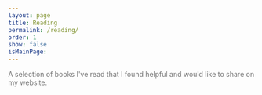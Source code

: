 ```yaml
---
layout: page
title: Reading
permalink: /reading/
order: 1
show: false
isMainPage:
---
```


<span style="color: #757575;">A selection of books I've read that I found helpful and would like to share on my website.</span>

<div id="books-list">
  <!-- The list of books will be rendered here -->
</div>

<script>
  // Load book data from books.json
  fetch('/assets/data/books.json')
    .then(response => {
    if (!response.ok) {
      throw new Error(`HTTP error! status: ${response.status}`);
    }
    return response.json();
    })
    .then(books => {
    const container = document.getElementById('books-list');

    // Group books by year and sort by year (ascending)
    const booksByYear = books.reduce((acc, book) => {
      if (!acc[book.year]) {
      acc[book.year] = [];
      }
      acc[book.year].push(book);
      return acc;
    }, {});

    const sortedYears = Object.keys(booksByYear).sort((a, b) => b - a); // Sort descending by year

    // Render books grouped by year in a table
    sortedYears.forEach(year => {
      const yearSection = document.createElement('section');
      yearSection.innerHTML = `
      <header class="title-row flex flex-col sm:flex-row sm:items-center justify-between mb-4">
        <h1 class="text-2xl font-semibold text-gray-800" id="${year}">${year}</h1>
        <p class="text-sm text-gray-500">${booksByYear[year].filter(book => book.status === 'Finished').length} / ${booksByYear[year].length} books finished</p>
      </header>
      <div class="overflow-x-auto bg-white shadow rounded-xl">
      <table class="w-full text-left text-sm text-gray-700">
        <thead class="bg-gray-100 border-b text-gray-600">
          <tr>
            <th scope="column" class="px-4 py-3 font-bold">Title</th>
            <th scope="column" class="px-4 py-3 font-bold">Author</th>
            <th scope="column" class="px-4 py-3 font-bold sm:table-cell">My review</th>
          </tr>
        </thead>
        <tbody>
        </tbody>
      </table>
      </div>
      `;

      const tableBody = yearSection.querySelector('tbody');

      booksByYear[year].forEach(book => {
      const bookRow = document.createElement('tr');
      bookRow.classList.add('h-entry', 'border-b', 'hover:bg-gray-50', 'transition');
      const statusColor = {
        'Reading': '#42c3ff',
        'Dropped': 'red',
        'Paused': '#ffb459',
        'Finished': 'green'
      }[book.status] || 'gray';

      bookRow.innerHTML = `
        <th scope="row" class="align-top px-4 py-3 w-1/3">
          <a href="${book.link || '#'}" class="p-name no-underline font-bold hover:underline" target="_blank">${book.title}</a><br>
          <span class="hide-large">
            <span class="BookStatus-${book.status.replace(/\s+/g, '')} text-xs" style="color: ${statusColor};">${book.status}</span>
          </span>
        </th>
        <td class="align-top px-4 py-3 w-1/3">${book.author}</td>
        <td class="align-top w-1/3 px-4 py-3 sm:table-cell">    ${book.review}
        </td>    `;
      tableBody.appendChild(bookRow);    
      });

      container.appendChild(yearSection);
    });
    })
    .catch(error => console.error('Error loading book data:', error));
</script>